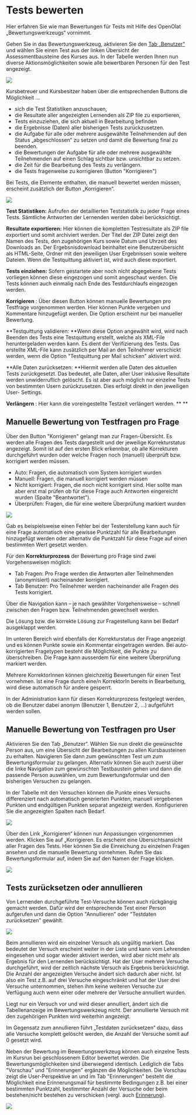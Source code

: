 # Tests bewerten

Hier erfahren Sie wie man Bewertungen für Tests mit Hilfe des OpenOlat
„Bewertungswerkzeugs“ vornimmt.

Gehen Sie in das Bewertungswerkzeug, aktivieren Sie den [Tab „Benutzer"
](../../pages/viewpage.action%EF%B9%96pageId=108593698.html)und wählen Sie
einen Test aus der linken Übersicht der Assessmentbausteine des Kurses aus.
In der Tabelle werden Ihnen nun diverse Aktionsmöglichkeiten sowie alle
bewertbaren Personen für den Test angezeigt.

![](assets/Test_Bewertungswerkzeug.png)

Kursbetreuer und Kursbesitzer haben über die entsprechenden Buttons die
Möglichkeit …

  * sich die Test Statistiken anzuschauen,
  * die Resultate aller angezeigten Lernenden als ZIP file zu exportieren,
  * Tests einzuziehen, die sich aktuell in Bearbeitung befinden
  * die Ergebnisse (Daten) aller bisherigen Tests zurückzusetzen.
  * die Aufgabe für alle oder mehrere ausgewählte Teilnehmenden auf den Status „abgeschlossen“ zu setzen und damit die Bewertung final zu beenden.
  * die Bewertungen der Aufgabe für alle oder mehrere ausgewählte Teilnehmenden auf einen Schlag sichtbar bzw. unsichtbar zu setzen.
  * die Zeit für die Bearbeitung des Tests zu verlängern.
  * die Tests fragenweise zu korrigieren (Button "Korrigieren")

Bei Tests, die Elemente enthalten, die manuell bewertet werden müssen,
erscheint zusätzlich der Button „Korrigieren“.

![](assets/Test_korrigieren.png)

  

 **Test Statistiken:** Aufrufen der detaillierten Teststatistik zu jeder Frage
eines Tests. Sämtliche Antworten der Lernenden werden dabei berücksichtigt.

 **Resultate exportieren:** Hier können die kompletten Testresultate als ZIP
file exportiert und somit archiviert werden. Der Titel der ZIP Datei zeigt den
Namen des Tests, den zugehörigen Kurs sowie Datum und Uhrzeit des Downloads
an. Der Ergebsnisdownload beinhaltet eine Benutzerübersicht als HTML-Seite,
Ordner mit den jeweiligen User Ergebnissen sowie weitere Dateien. Wenn die
Testquittung aktiviert ist, wird auch diese exportiert.

 **Tests einziehen:** Sofern gestartete aber noch nicht abgegebene Tests
vorliegen können diese eingezogen und somit angeschaut werden. Die Tests
können auch einmalig nach Ende des Testdurchlaufs eingezogen werden.

 **Korrigieren** : Über diesen Button können manuelle Bewertungen pro
Testfrage vorgenommen werden. Hier können Punkte vergeben und Kommentare
hinzugefügt werden. Die Option erscheint nur bei manueller Bewertung.

 **Testquittung validieren:  **Wenn diese Option angewählt wird, wird nach
Beenden des Tests eine Testquittung erstellt, welche als XML-File
heruntergeladen werden kann. Es dient der Verifizierung des Tests. Das
erstellte XML-File kann zusätzlich per Mail an den Teilnehmer verschickt
werden, wenn die Option "Testquittung per Mail schicken" aktiviert wird.

 **Alle Daten zurücksetzen:  **Hiermit werden alle Daten des aktuellen Tests
zurückgesetzt. Das bedeutet, alle Daten, aller User inklusive Resultate werden
unwiderruflich gelöscht. Es ist aber auch möglich nur einzelne Tests von
bestimmten Usern zurückzusetzen. Dies erfolgt direkt in den jeweiligen User-
Settings.

 **Verlängern** : Hier kann die voreingestellte Testzeit verlängert werden. **
**

## Manuelle Bewertung von Testfragen pro Frage

Über den Button "Korrigieren" gelangt man zur Fragen-Übersicht. Es werden alle
Fragen des Tests dargestellt und der jeweilige Korrekturstatus angezeigt.
Somit ist auf den ersten Blick erkennbar, ob alle Korrekturen durchgeführt
wurden oder welche Fragen noch (manuell) überprüft bzw. korrigiert werden
müssen.

  * Auto: Fragen, die automatisch vom System korrigiert wurden
  * Manuell: Fragen, die manuell korrigiert werden müssen
  * Nicht korrigiert: Fragen, die noch nicht korrigiert sind. Hier sollte man aber erst mal prüfen ob für diese Frage auch Antworten eingereicht wurden (Spalte "Beantwortet").
  * Überprüfen: Fragen, die für eine weitere Überprüfung markiert wurden

![](assets/Test_korrigieren_Fragen.jpg)

Gab es beispielsweise einen Fehler bei der Testerstellung kann auch für eine
Frage automatisch eine gewisse Punktzahl für alle Bearbeitungen hinzugefügt
werden oder alternativ die Punktzahl für diese Frage auf einen bestimmten Wert
gesetzt werden.

Für den  **Korrekturprozess**  der Bewertung pro Frage sind zwei
Vorgehensweisen möglich:

  * Tab Fragen: Pro Frage werden die Antworten aller Teilnehmenden (anonymisiert) nacheinander korrigiert.
  * Tab Benutzer: Pro Teilnehmer werden nacheinander alle Fragen des Tests korrigiert.

Über die Navigation kann – je nach gewählter Vorgehensweise – schnell zwischen
den Fragen bzw. Teilnehmenden gewechselt werden.

Die Lösung bzw. die korrekte Lösung zur Fragestellung kann bei Bedarf
ausgeklappt werden.

Im unteren Bereich wird ebenfalls der Korrekturstatus der Frage angezeigt und
es können Punkte sowie ein Kommentar eingetragen werden. Bei auto-korrigierten
Fragetypen besteht die Möglichkeit, die Punkte zu überschreiben. Die Frage
kann ausserdem für eine weitere Überprüfung markiert werden.

Mehrere KorrektorInnen können gleichzeitig Bewertungen für einen Test
vornehmen. Ist eine Frage durch eine/n KorrektorIn bereits in Bearbeitung,
wird diese automatisch für andere gesperrt.

In der Administration kann für diesen Korrekturprozess festgelegt werden, ob
die Benutzer dabei anonym (Benutzer 1, Benutzer 2, ...) aufgeführt werden
sollen.

## Manuelle Bewertung von Testfragen pro User

Aktivieren Sie den Tab „Benutzer“. Wählen Sie nun direkt die gewünschte Person
aus, um eine Übersicht der Bearbeitungen zu allen Kursbausteinen zu erhalten.
Navigieren Sie dann zum gewünschten Test um zum Bewertungsformular zu
gelangen. Alternativ können Sie auch zuerst über die linke Navigation zum
gewünschten Testbaustein gehen und dann die passende Person auswählen, um zum
Bewertungsformular und den bisherigen Versuchen zu gelangen.

In der Tabelle mit den Versuchen können die Punkte eines Versuchs
differenziert nach automatisch generierten Punkten, manuell vergebenen Punkten
und endgültigen Punkten separat angezeigt werden. Konfigurieren Sie die
angezeigten Spalten nach Bedarf.

![](assets/Test_korrigieren.png)

Über den Link „Korrigieren“ können nun Anpassungen vorgenommen werden. Klicken
Sie auf „Korrigieren. Es erscheint eine Übersichtsansicht aller Fragen des
Tests. Hier können Sie die Einreichung zu einzelnen Fragen ansehen und die
manuelle Bewertung vornehmen. Rufen Sie das Bewertungsformular auf, indem Sie
auf den Namen der Frage klicken.

![](assets/Test_Bewertungswerkzeug1.png)

## Tests zurücksetzen oder annullieren

Von Lernenden durchgeführte Test-Versuche können auch rückgängig gemacht
werden. Dafür wird der entsprechende Test einer Person aufgerufen und dann die
Option "Annullieren" oder "Testdaten zurücksetzen" gewählt.

![](assets/Test_annullieren_zuruecksetzen.jpg)

Beim annullieren wird ein einzelner Versuch als ungültig markiert.  Das
bedeutet der Versuch erscheint weiter in der Liste und kann vom Lehrenden
eingesehen und sogar wieder aktiviert werden, wird aber nicht mehr als
Ergebnis für den Lernenden berücksichtigt. Hat der User mehrere Versuche
durchgeführt, wird der zeitlich nächste Versuch als Ergebnis berücksichtigt.
Die Anzahl der angezeigten Versuche ändert sich dadurch aber nicht. Ist also
ein Test z.B. auf drei Versuche eingeschränkt und hat der User drei Versuche
unternommen, stehen ihm keine weiteren Versuche zur Verfügung auch wenn einer
oder mehrere der Versuche annulliert wurden.

Liegt nur ein Versuch vor und wird dieser annulliert, ändert sich die
Tabellenanzeige im Bewertungswerkzeug nicht. Der annullierte Versuch mit den
zugehörigen Punkten wird weiterhin angezeigt.

Im Gegensatz zum annullieren führt „Testdaten zurücksetzen“ dazu, dass alle
Versuche komplett gelöscht werden, die Anzahl der Versuche somit auf 0 gesetzt
wird.

Neben der Bewertung im Bewertungswerkzeug können auch einzelne Tests im
Kursrun bei geschlossenem Editor bewertet werden. Die Bewertungsmöglichkeiten
sind überwiegend identisch. Lediglich die Tabs "Vorschau" und "Erinnerungen"
ergänzen die Möglichkeiten. Die Vorschau zeigt die User-Perspektive an und im
Tab "Erinnerungen" besteht die Möglichkeit eine Erinnerungsmail für bestimmte
Bedingungen  z.B. bei einer bestimmten Punktzahl, bestimmter Anzahl der
Versuche oder beim bestehen/nicht bestehen zu verschicken (vergl. auch
[Erinnerung](Erinnerung.html)).

![](assets/Test_Kursrun16.png)

  

